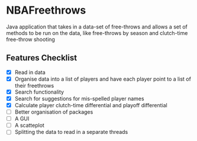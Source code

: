 # NBAFreethrows
Java application that takes in a data-set of free-throws and allows a set of methods to be run on the data, like free-throws by season and clutch-time free-throw shooting

## Features Checklist
- [x] Read in data
- [x] Organise data into a list of players and have each player point to a list of their freethrows
- [x] Search functionality
- [x] Search for suggestions for mis-spelled player names
- [x] Calculate player clutch-time differential and playoff differential
- [ ] Better organisation of packages
- [ ] A GUI
- [ ] A scatteplot
- [ ] Splitting the data to read in a separate threads
